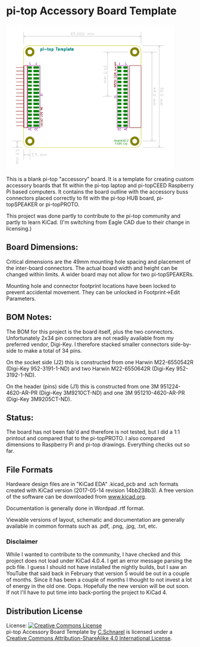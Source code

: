 pi-top Accessory Board Template
===============================

<img src="https://github.com/uChip/pi-top_Template/blob/master/Board.PNG" alt="Board outline template" height="390" width="451">

This is a blank pi-top "accessory" board.  It is a template for creating custom accessory boards that fit within the pi-top laptop and pi-topCEED Raspberry Pi based computers.  It contains the board outline with the accessory buss connectors placed correctly to fit with the pi-top HUB board, pi-topSPEAKER or pi-topPROTO.

This project was done partly to contribute to the pi-top community and partly to learn KiCad. (I'm switching from Eagle CAD due to their change in licensing.)

## Board Dimensions:
Critical dimensions are the 49mm mounting hole spacing and placement of the inter-board connectors.  The actual board width and height can be changed within limits.  A wider board may not allow for two pi-topSPEAKERs.

Mounting hole and connector footprint locations have been locked to prevent accidental movement.  They can be unlocked in Footprint->Edit Parameters.

## BOM Notes:
The BOM for this project is the board itself, plus the two connectors.  Unfortunately 2x34 pin connectors are not readily available from my preferred vendor, Digi-Key.  I therefore stacked smaller connectors side-by-side to make a total of 34 pins.  

On the socket side (J2) this is constructed from one Harwin M22-6550542R (Digi-Key 952-3191-1-ND) and two Harwin M22-6550642R (Digi-Key 952-3192-1-ND).

On the header (pins) side (J1) this is constructed from one 3M 951224-4620-AR-PR (Digi-Key 3M9210CT-ND) and one 3M 951210-4620-AR-PR (Digi-Key 3M9205CT-ND).

## Status:
The board has not been fab'd and therefore is not tested, but I did a 1:1 printout and compared that to the pi-topPROTO.  I also compared dimensions to Raspberry Pi and pi-top drawings.  Everything checks out so far.

## File Formats  

Hardware design files are in "KiCad EDA" .kicad_pcb and .sch formats created with KiCad version (2017-05-14 revision 14bb238b3).  A free version of the software can be downloaded from www.kicad.org.

Documentation is generally done in Wordpad .rtf format.

Viewable versions of layout, schematic and documentation are generally available in common formats such as .pdf, .png, .jpg, .txt, etc. 

### Disclaimer
While I wanted to contribute to the community, I have checked and this project does not load under KiCad 4.0.4.  I get an error message parsing the pcb file.  I guess I should not have installed the nightly builds, but I saw an YouTube that said back in February that version 5 would be out in a couple of months.  Since it has been a couple of months I thought to not invest a lot of energy in the old one.  Oops.  Hopefully the new version will be out soon.  If not I'll have to put time into back-porting the project to KiCad 4.  

## Distribution License  

License:
<a rel="license" href="http://creativecommons.org/licenses/by-sa/4.0/"><img alt="Creative Commons License" style="border-width:0" src="https://i.creativecommons.org/l/by-sa/4.0/88x31.png" /></a><br /><span xmlns:dct="http://purl.org/dc/terms/" property="dct:title">pi-top Accessory Board Template</span> by <a xmlns:cc="http://creativecommons.org/ns#" href="https://github.com/uChip/pi-top_Template" property="cc:attributionName" rel="cc:attributionURL">C.Schnarel</a> is licensed under a <a rel="license" href="http://creativecommons.org/licenses/by-sa/4.0/">Creative Commons Attribution-ShareAlike 4.0 International License</a>.
